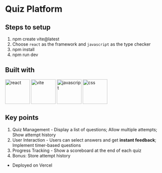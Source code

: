 # Quiz Platform

## Steps to setup

1. npm create vite@latest
2. Choose `react` as the framework and `javascript` as the type checker
3. npm install
4. npm run dev


## Built with
<p>
<img src="https://upload.wikimedia.org/wikipedia/commons/thumb/a/a7/React-icon.svg/768px-React-icon.svg.png" alt="react" width="80" height="80"/> 
<img src="https://upload.wikimedia.org/wikipedia/commons/thumb/f/f1/Vitejs-logo.svg/615px-Vitejs-logo.svg.png?20220412224743" alt="vite" width="80" height="80"/>
<img src="https://upload.wikimedia.org/wikipedia/commons/6/6a/JavaScript-logo.png" alt="javascript" width="80" height="80"/>
<img src="https://upload.wikimedia.org/wikipedia/commons/d/d5/CSS3_logo_and_wordmark.svg" alt="css" width="80" height="80"/>


## Key points

1. Quiz Management - Display a list of questions; Allow multiple attempts; Show attempt history
2. User Interaction - Users can select answers and get **instant feedback**; Implement timer-based questions
3. Progress Tracking - Show a scoreboard at the end of each quiz
4. Bonus: Store attempt history
- Deployed on Vercel